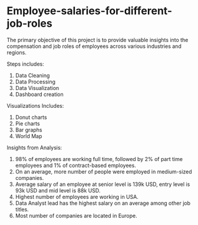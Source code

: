 # Employee-salaries-for-different-job-roles

The primary objective of this project is to provide valuable insights into the compensation and job roles of employees across various industries and regions.

Steps includes:
1. Data Cleaning
2. Data Processing
3. Data Visualization
5. Dashboard creation

Visualizations Includes:
1. Donut charts
2. Pie charts
3. Bar graphs
4. World Map

Insights from Analysis:
1. 98% of employees are working full time, followed by 2% of part time employees and 1% of contract-based employees.
2. On an average, more number of people were employed in medium-sized companies.
3. Average salary of an employee at senior level is 139k USD, entry level is 93k USD and mid level is 88k USD.
4. Highest number of employees are working in USA.
5. Data Analyst lead has the highest salary on an average among other job titles.
6. Most number of companies are located in Europe.
